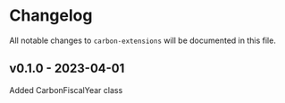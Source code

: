 # Changelog

All notable changes to `carbon-extensions` will be documented in this file.

## v0.1.0 - 2023-04-01

Added CarbonFiscalYear class
